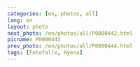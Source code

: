 ```yaml
---
categories: [en, photos, all]
lang: en
layout: photo
next_photo: /en/photos/all/P0000442.html
picname: P0000443
prev_photo: /en/photos/all/P0000444.html
tags: [Fotofalle, Hyena]
---
```

